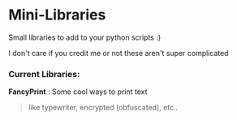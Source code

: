 # Mini-Libraries
Small libraries to add to your python scripts :)

I don't care if you credit me or not these aren't super complicated

### Current Libraries:

**FancyPrint** : Some cool ways to print text

> like typewriter, encrypted (obfuscated), etc..
